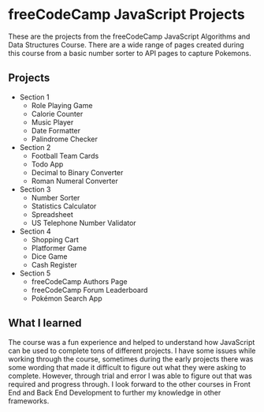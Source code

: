 # freeCodeCamp JavaScript Projects

These are the projects from the freeCodeCamp JavaScript Algorithms and Data Structures Course. There are a wide range of pages created during this course from a basic number sorter to API pages to capture Pokemons.

## Projects

* Section 1
  - Role Playing Game
  - Calorie Counter
  - Music Player
  - Date Formatter
  - Palindrome Checker
* Section 2
  - Football Team Cards
  - Todo App
  - Decimal to Binary Converter
  - Roman Numeral Converter
* Section 3
  - Number Sorter
  - Statistics Calculator
  - Spreadsheet
  - US Telephone Number Validator
* Section 4
  - Shopping Cart
  - Platformer Game
  - Dice Game
  - Cash Register
* Section 5
  - freeCodeCamp Authors Page
  - freeCodeCamp Forum Leaderboard
  - Pokémon Search App
 
## What I learned

The course was a fun experience and helped to understand how JavaScript can be used to complete tons of different projects. I have some issues while working through the course, sometimes during the early projects there was some wording that made it difficult to figure out what they were asking to complete. However, through trial and error I was able to figure out that was required and progress through. I look forward to the other courses in Front End and Back End Development to further my knowledge in other frameworks.
